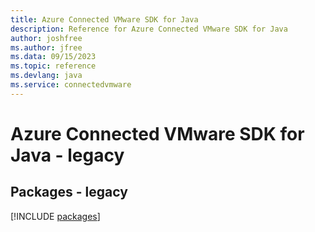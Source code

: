 ```yaml
---
title: Azure Connected VMware SDK for Java
description: Reference for Azure Connected VMware SDK for Java
author: joshfree
ms.author: jfree
ms.data: 09/15/2023
ms.topic: reference
ms.devlang: java
ms.service: connectedvmware
---
```

# Azure Connected VMware SDK for Java - legacy
## Packages - legacy
[!INCLUDE [packages](connected-vmware-index.md)]